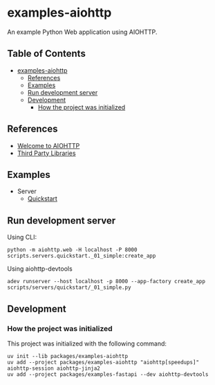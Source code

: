 # examples-aiohttp

An example Python Web application using AIOHTTP.

## Table of Contents <!-- omit in toc -->

- [examples-aiohttp](#examples-aiohttp)
  - [References](#references)
  - [Examples](#examples)
  - [Run development server](#run-development-server)
  - [Development](#development)
    - [How the project was initialized](#how-the-project-was-initialized)

## References

- [Welcome to AIOHTTP](https://docs.aiohttp.org/en/stable/index.html#)
- [Third Party Libraries](https://docs.aiohttp.org/en/stable/third_party.html)

## Examples

- Server
  - [Quickstart](./scripts/servers/quickstart/README.md)

## Run development server

Using CLI:

```shell
python -m aiohttp.web -H localhost -P 8000 scripts.servers.quickstart._01_simple:create_app
```

Using aiohttp-devtools

```shell
adev runserver --host localhost -p 8000 --app-factory create_app scripts/servers/quickstart/_01_simple.py
```

## Development

### How the project was initialized

This project was initialized with the following command:

```shell
uv init --lib packages/examples-aiohttp
uv add --project packages/examples-aiohttp "aiohttp[speedups]" aiohttp-session aiohttp-jinja2
uv add --project packages/examples-fastapi --dev aiohttp-devtools
```
